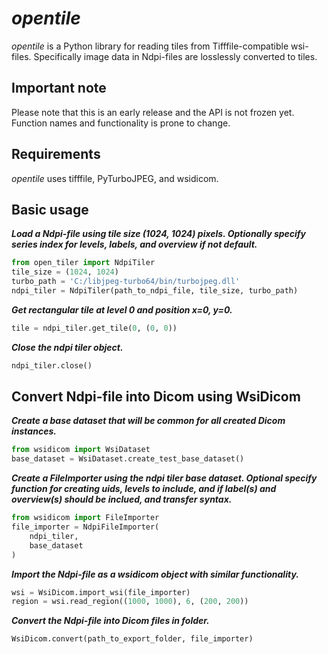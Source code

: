 # *opentile*
*opentile* is a Python library for reading tiles from Tifffile-compatible wsi-files. Specifically image data
in Ndpi-files are losslessly converted to tiles.

## Important note
Please note that this is an early release and the API is not frozen yet. Function names and functionality is prone to change.

## Requirements
*opentile* uses tifffile, PyTurboJPEG, and wsidicom.

## Basic usage
***Load a Ndpi-file using tile size (1024, 1024) pixels. Optionally specify series index for levels, labels, and overview if not default.***
```python
from open_tiler import NdpiTiler
tile_size = (1024, 1024)
turbo_path = 'C:/libjpeg-turbo64/bin/turbojpeg.dll'
ndpi_tiler = NdpiTiler(path_to_ndpi_file, tile_size, turbo_path)
```

***Get rectangular tile at level 0 and position x=0, y=0.***
```python
tile = ndpi_tiler.get_tile(0, (0, 0))
```

***Close the ndpi tiler object.***
```python
ndpi_tiler.close()
```

## Convert Ndpi-file into Dicom using WsiDicom
***Create a base dataset that will be common for all created Dicom instances.***
```python
from wsidicom import WsiDataset
base_dataset = WsiDataset.create_test_base_dataset()
```

***Create a FileImporter using the ndpi tiler base dataset. Optional specify function for creating uids, levels to include, and if label(s) and overview(s) should be inclued, and transfer syntax.***
```python
from wsidicom import FileImporter
file_importer = NdpiFileImporter(
    ndpi_tiler,
    base_dataset
)
```

***Import the Ndpi-file as a wsidicom object with similar functionality.***
```python
wsi = WsiDicom.import_wsi(file_importer)
region = wsi.read_region((1000, 1000), 6, (200, 200))
```

***Convert the Ndpi-file into Dicom files in folder.***
```python
WsiDicom.convert(path_to_export_folder, file_importer)
```